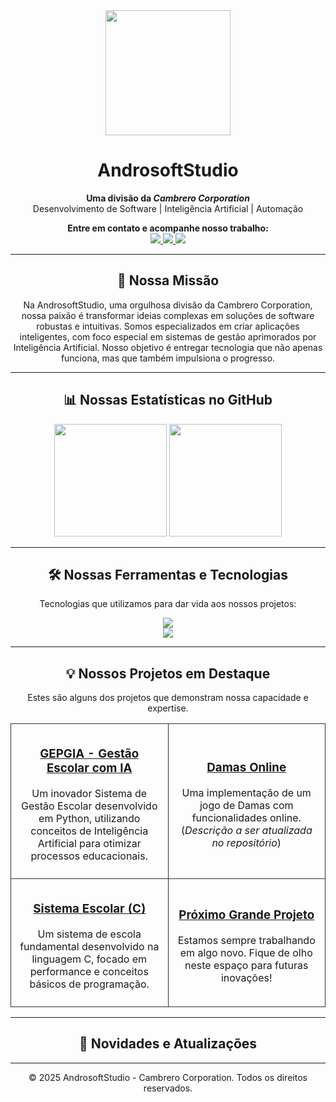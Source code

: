 <div align="center">
  <img src="https://media.giphy.com/media/du3J3BYNQxBJDEhTrN/giphy.gif" width="200"/>
  <h1 align="center">AndrosoftStudio</h1>
  <p align="center">
    <strong>Uma divisão da <i>Cambrero Corporation</i></strong>
    <br>
    Desenvolvimento de Software | Inteligência Artificial | Automação
  </p>
  
  <p align="center">
    <strong>Entre em contato e acompanhe nosso trabalho:</strong>
    <br>
    <a href="mailto:contato@cambrerocorp.com">
      <img src="https://img.shields.io/badge/Gmail-D14836?style=for-the-badge&logo=gmail&logoColor=white" />
    </a>
    <a href="https://www.linkedin.com/company/SUA-EMPRESA-NO-LINKEDIN">
      <img src="https://img.shields.io/badge/LinkedIn-0077B5?style=for-the-badge&logo=linkedin&logoColor=white" />
    </a>
    <a href="https://www.youtube.com/c/SEU-CANAL-YOUTUBE">
      <img src="https://img.shields.io/badge/YouTube-FF0000?style=for-the-badge&logo=youtube&logoColor=white" />
    </a>
  </p>
</div>

---

<div align="center">
  <h2>🚀 Nossa Missão</h2>
  <p>Na AndrosoftStudio, uma orgulhosa divisão da Cambrero Corporation, nossa paixão é transformar ideias complexas em soluções de software robustas e intuitivas. Somos especializados em criar aplicações inteligentes, com foco especial em sistemas de gestão aprimorados por Inteligência Artificial. Nosso objetivo é entregar tecnologia que não apenas funciona, mas que também impulsiona o progresso.</p>
</div>

---

<div align="center">
  <h2>📊 Nossas Estatísticas no GitHub</h2>
  <img height="180em" src="https://github-readme-stats.vercel.app/api?username=AndrosoftStudio&show_icons=true&theme=tokyonight&include_all_commits=true&count_private=true"/>
  <img height="180em" src="https://github-readme-stats.vercel.app/api/top-langs/?username=AndrosoftStudio&layout=compact&langs_count=7&theme=tokyonight"/>
</div>

---

<div align="center">
  <h2>🛠️ Nossas Ferramentas e Tecnologias</h2>
  <p>Tecnologias que utilizamos para dar vida aos nossos projetos:</p>
  <div>
    <img src="https://skillicons.dev/icons?i=python,c,javascript,react,html,css" />
    <br>
    <img src="https://skillicons.dev/icons?i=git,github,vscode,docker,postgres" />
  </div>
</div>

---

<div align="center">
  <h2>💡 Nossos Projetos em Destaque</h2>
  <p>Estes são alguns dos projetos que demonstram nossa capacidade e expertise.</p>
  <table width="100%">
    <tr align="center">
      <td width="50%" style="padding:10px; border: 1px solid #333; border-radius: 10px;">
        <a href="https://github.com/AndrosoftStudio/GEPGIA">
          <h3>GEPGIA - Gestão Escolar com IA</h3>
        </a>
        <p>Um inovador Sistema de Gestão Escolar desenvolvido em Python, utilizando conceitos de Inteligência Artificial para otimizar processos educacionais.</p>
      </td>
      <td width="50%" style="padding:10px; border: 1px solid #333; border-radius: 10px;">
        <a href="https://github.com/AndrosoftStudio/Damas-Online">
          <h3>Damas Online</h3>
        </a>
        <p>Uma implementação de um jogo de Damas com funcionalidades online. (<i>Descrição a ser atualizada no repositório</i>)</p>
      </td>
    </tr>
    <tr align="center">
      <td width="50%" style="padding:10px; border: 1px solid #333; border-radius: 10px;">
        <a href="https://github.com/AndrosoftStudio/Sistema-Escolar">
           <h3>Sistema Escolar (C)</h3>
        </a>
        <p>Um sistema de escola fundamental desenvolvido na linguagem C, focado em performance e conceitos básicos de programação.</p>
      </td>
      <td width="50%" style="padding:10px; border: 1px solid #333; border-radius: 10px;">
        <a href="URL-DO-SEU-QUARTO-PROJETO">
          <h3>Próximo Grande Projeto</h3>
        </a>
        <p>Estamos sempre trabalhando em algo novo. Fique de olho neste espaço para futuras inovações!</p>
      </td>
    </tr>
  </table>
</div>

---

<div align="center">
  <h2>📰 Novidades e Atualizações</h2>
  </div>

---

<div align="center">
  <p>&copy; 2025 AndrosoftStudio - Cambrero Corporation. Todos os direitos reservados.</p>
</div>
